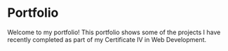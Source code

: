 # Portfolio

Welcome to my portfolio! This portfolio shows some of the projects I have recently completed as part of my Certificate IV in Web Development.
